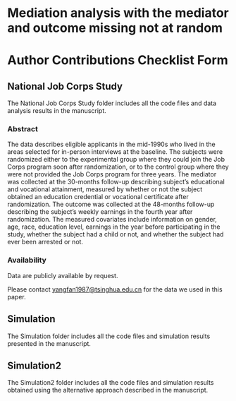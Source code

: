 # Mediation analysis with the mediator and outcome missing not at random

# Author Contributions Checklist Form

## National Job Corps Study

The National Job Corps Study folder includes all the code files and data analysis results in the manuscript.

### Abstract 

The data describes eligible applicants in the mid-1990s who lived in the areas selected for in-person interviews at the baseline. The subjects were randomized either to the experimental group where they could join the Job Corps program soon after randomization, or to the control group where they were not provided the Job Corps program for three years. The mediator was collected at the 30-months follow-up describing subject’s educational and vocational attainment, measured by whether or not the subject obtained an education credential or vocational certificate after randomization. The outcome was collected at the 48-months follow-up describing the subject’s weekly earnings in the fourth year after randomization. The measured covariates include information on gender, age, race, education level, earnings in the year before participating in the study, whether the subject had a child or not, and whether the subject had ever been arrested or not.

### Availability

Data are publicly available by request.

Please contact yangfan1987@tsinghua.edu.cn for the data we used in this paper.

## Simulation

The Simulation folder includes all the code files and simulation results presented in the manuscript.

## Simulation2

The Simulation2 folder includes all the code files and simulation results obtained using the alternative approach described in the manuscript.


